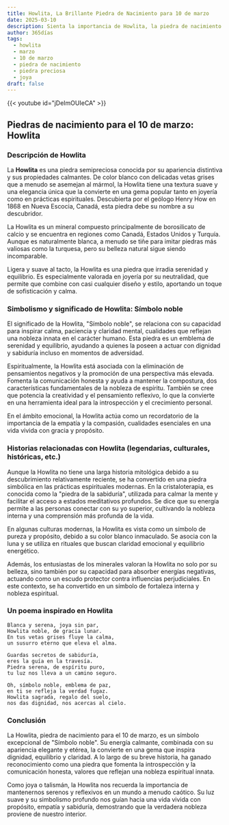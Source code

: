 ```yaml
---
title: Howlita, La Brillante Piedra de Nacimiento para 10 de marzo
date: 2025-03-10
description: Sienta la importancia de Howlita, la piedra de nacimiento de 10 de marzo que simboliza Símbolo noble. Deje que su belleza y significado iluminen su día.
author: 365días
tags:
  - howlita
  - marzo
  - 10 de marzo
  - piedra de nacimiento
  - piedra preciosa
  - joya
draft: false
---
```


{{< youtube id="jDeImOUIeCA" >}}

## Piedras de nacimiento para el 10 de marzo: Howlita

### Descripción de Howlita

La **Howlita** es una piedra semipreciosa conocida por su apariencia distintiva y sus propiedades calmantes. De color blanco con delicadas vetas grises que a menudo se asemejan al mármol, la Howlita tiene una textura suave y una elegancia única que la convierte en una gema popular tanto en joyería como en prácticas espirituales. Descubierta por el geólogo Henry How en 1868 en Nueva Escocia, Canadá, esta piedra debe su nombre a su descubridor.

La Howlita es un mineral compuesto principalmente de borosilicato de calcio y se encuentra en regiones como Canadá, Estados Unidos y Turquía. Aunque es naturalmente blanca, a menudo se tiñe para imitar piedras más valiosas como la turquesa, pero su belleza natural sigue siendo incomparable.

Ligera y suave al tacto, la Howlita es una piedra que irradia serenidad y equilibrio. Es especialmente valorada en joyería por su neutralidad, que permite que combine con casi cualquier diseño y estilo, aportando un toque de sofisticación y calma.

### Simbolismo y significado de Howlita: Símbolo noble

El significado de la Howlita, "Símbolo noble", se relaciona con su capacidad para inspirar calma, paciencia y claridad mental, cualidades que reflejan una nobleza innata en el carácter humano. Esta piedra es un emblema de serenidad y equilibrio, ayudando a quienes la poseen a actuar con dignidad y sabiduría incluso en momentos de adversidad.

Espiritualmente, la Howlita está asociada con la eliminación de pensamientos negativos y la promoción de una perspectiva más elevada. Fomenta la comunicación honesta y ayuda a mantener la compostura, dos características fundamentales de la nobleza de espíritu. También se cree que potencia la creatividad y el pensamiento reflexivo, lo que la convierte en una herramienta ideal para la introspección y el crecimiento personal.

En el ámbito emocional, la Howlita actúa como un recordatorio de la importancia de la empatía y la compasión, cualidades esenciales en una vida vivida con gracia y propósito.

### Historias relacionadas con Howlita (legendarias, culturales, históricas, etc.)

Aunque la Howlita no tiene una larga historia mitológica debido a su descubrimiento relativamente reciente, se ha convertido en una piedra simbólica en las prácticas espirituales modernas. En la cristaloterapia, es conocida como la "piedra de la sabiduría", utilizada para calmar la mente y facilitar el acceso a estados meditativos profundos. Se dice que su energía permite a las personas conectar con su yo superior, cultivando la nobleza interna y una comprensión más profunda de la vida.

En algunas culturas modernas, la Howlita es vista como un símbolo de pureza y propósito, debido a su color blanco inmaculado. Se asocia con la luna y se utiliza en rituales que buscan claridad emocional y equilibrio energético.

Además, los entusiastas de los minerales valoran la Howlita no solo por su belleza, sino también por su capacidad para absorber energías negativas, actuando como un escudo protector contra influencias perjudiciales. En este contexto, se ha convertido en un símbolo de fortaleza interna y nobleza espiritual.

### Un poema inspirado en Howlita

```
Blanca y serena, joya sin par,  
Howlita noble, de gracia lunar.  
En tus vetas grises fluye la calma,  
un susurro eterno que eleva el alma.  

Guardas secretos de sabiduría,  
eres la guía en la travesía.  
Piedra serena, de espíritu puro,  
tu luz nos lleva a un camino seguro.  

Oh, símbolo noble, emblema de paz,  
en ti se refleja la verdad fugaz.  
Howlita sagrada, regalo del suelo,  
nos das dignidad, nos acercas al cielo.
```

### Conclusión

La Howlita, piedra de nacimiento para el 10 de marzo, es un símbolo excepcional de "Símbolo noble". Su energía calmante, combinada con su apariencia elegante y etérea, la convierte en una gema que inspira dignidad, equilibrio y claridad. A lo largo de su breve historia, ha ganado reconocimiento como una piedra que fomenta la introspección y la comunicación honesta, valores que reflejan una nobleza espiritual innata.

Como joya o talismán, la Howlita nos recuerda la importancia de mantenernos serenos y reflexivos en un mundo a menudo caótico. Su luz suave y su simbolismo profundo nos guían hacia una vida vivida con propósito, empatía y sabiduría, demostrando que la verdadera nobleza proviene de nuestro interior.